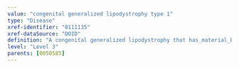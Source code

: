 ```yaml
---
value: "congenital generalized lipodystrophy type 1"
type: "Disease"
xref-identifier: "0111135"
xref-dataSource: "DOID"
definition: "A congenital generalized lipodystrophy that has_material_basis_in an autosomal recessive mutation of AGPAT2 on chromosome 9q34.3."
level: "Level 3"
parents: [0050585]
---
```

